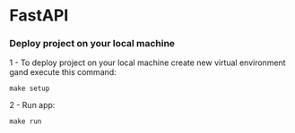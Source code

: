 # **FastAPI** </br>

### Deploy project on your local machine </br>

1 - To deploy project on your local machine create new virtual environment gand execute this command:<br />

`make setup`<br />

2 - Run app:<br />

`make run`<br />